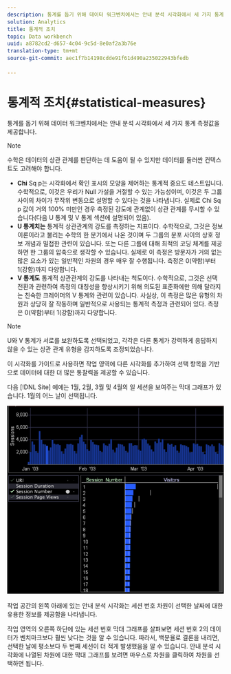 ```yaml
---
description: 통계를 돕기 위해 데이터 워크벤치에서는 안내 분석 시각화에서 세 가지 통계 측정값을 제공합니다.
solution: Analytics
title: 통계적 조치
topic: Data workbench
uuid: a8782cd2-d657-4c04-9c5d-8e0af2a3b76e
translation-type: tm+mt
source-git-commit: aec1f7b14198cdde91f61d490a235022943bfedb

---
```



# 통계적 조치{#statistical-measures}

통계를 돕기 위해 데이터 워크벤치에서는 안내 분석 시각화에서 세 가지 통계 측정값을 제공합니다.

>[!NOTE]
>
>수학은 데이터의 상관 관계를 판단하는 데 도움이 될 수 있지만 데이터를 둘러싼 컨텍스트도 고려해야 합니다.

* **Chi** Sq p는 시각화에서 확인 표시의 모양을 제어하는 통계적 중요도 테스트입니다. 수학적으로, 이것은 우리가 Null 가설을 거절할 수 있는 가능성이며, 이것은 두 그룹 사이의 차이가 무작위 변동으로 설명할 수 있다는 것을 나타냅니다. 실제로 Chi Sq p 값이 거의 100% 미만인 경우 측정된 강도에 관계없이 상관 관계를 무시할 수 있습니다(다음 U 통계 및 V 통계 섹션에 설명되어 있음).
* **U 통계치는** 통계적 상관관계의 강도를 측정하는 지표이다. 수학적으로, 그것은 정보 이론이라고 불리는 수학의 한 분기에서 나온 것이며 두 그룹의 분포 사이의 상호 정보 개념과 밀접한 관련이 있습니다. 또는 다른 그룹에 대해 최적의 코딩 체계를 제공하면 한 그룹의 압축으로 생각할 수 있습니다. 실제로 이 측정은 방문자가 거의 없는 많은 요소가 있는 일반적인 차원의 경우 매우 잘 수행됩니다. 측정은 0(약함)부터 1(강함)까지 다양합니다.
* **V 통계도** 통계적 상관관계의 강도를 나타내는 척도이다. 수학적으로, 그것은 선택 전환과 관련하여 측정의 대칭성을 향상시키기 위해 의도된 표준화에만 의해 달라지는 친숙한 크레이머의 V 통계와 관련이 있습니다. 사실상, 이 측정은 많은 유형의 차원과 상당히 잘 작동하며 일반적으로 사용되는 통계적 측정과 관련되어 있다. 측정은 0(약함)부터 1(강함)까지 다양합니다.

>[!NOTE]
>
>U와 V 통계가 서로를 보완하도록 선택되었고, 각각은 다른 통계가 강력하게 응답하지 않을 수 있는 상관 관계 유형을 감지하도록 조정되었습니다.

이 시각화를 가이드로 사용하면 작업 영역에 다른 시각화를 추가하여 선택 항목을 기반으로 데이터에 대한 더 많은 통찰력을 제공할 수 있습니다.

다음 [!DNL Site] 예에는 1월, 2월, 3월 및 4월의 일 세션을 보여주는 막대 그래프가 있습니다. 1월의 어느 날이 선택됩니다.

![](assets/vis_GuidedAnalysis_withVis.png)

작업 공간의 왼쪽 아래에 있는 안내 분석 시각화는 세션 번호 차원이 선택한 날짜에 대한 유용한 정보를 제공함을 나타냅니다.

작업 영역의 오른쪽 하단에 있는 세션 번호 막대 그래프를 살펴보면 세션 번호 2의 데이터가 벤치마크보다 훨씬 낮다는 것을 알 수 있습니다. 따라서, 백분율로 결론을 내리면, 선택한 날에 평소보다 두 번째 세션이 더 적게 발생했음을 알 수 있습니다. 안내 분석 시각화에 나열된 차원에 대한 막대 그래프를 보려면 마우스로 차원을 클릭하여 차원을 선택하면 됩니다.
